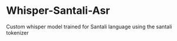 # Whisper-Santali-Asr
Custom whisper model trained for Santali language using the santali tokenizer 

